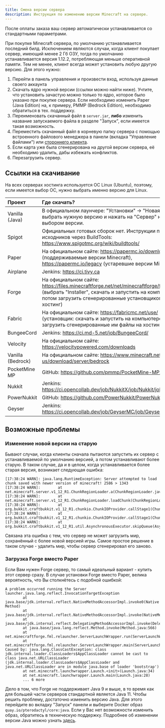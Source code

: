 ```yaml
---
title: Смена версии сервера
description: Инструкция по изменению версии Minecraft на сервере.
---
```


После оплаты заказа ваш сервер автоматически устанавливается со стандартными параметрами.

При покупке Minecraft сервера, по умолчанию устанавливается последний билд. Исключением являются случаи, когда клиент покупает сервер, имеющий менее 2 Гб ОЗУ, тогда по умолчанию устанавливается версия 1.12.2, потребляющая меньше оперативной памяти. Тем не менее, клиент всегда может установить любую другую версию. Для этого нужно:

1. Перейти в панель управления и произвести вход, используя данные своего аккаунта
2. Скачать ядро нужной версии (ссылки можно найти ниже). Учтите, что установить зачастую можно только то ядро, которое было указано при покупке сервера. Если необходимо изменить Paper (Java Edition) на, к примеру, PMMP (Bedrock Edition), необходимо обратиться в тех. поддержку.
3. Переименовать скачанный файл в `server.jar`, **либо** изменить название запускаемого файла в разделе "Запуск", если имеется такая возможность.
4. Переместить скачанный файл в корневую папку сервера с помощью встроенного файлового менеджера в панели (вкладка "Управление файлами") или [стороннего клиента](use-sftp).
5. Если карта уже была сгенерирована на другой версии сервера, её необходимо удалить, дабы избежать конфликтов.
6. Перезагрузить сервер.

## Ссылки на скачивание
На всех серверах хостинга используется ОС Linux (Ubuntu), поэтому, если имеется выбор ОС, нужно выбрать именно версию для Linux.

| Проект            | Где скачать? |
| :---              | :---         |
| Vanilla (Java)    | В официальном лаунчере: "Установки" -> "Новая установка", выбрать нужную версию и нажать на "Сервер" над полем с выбором версии. |
| Spigot            | Официальных готовых сборок нет. Инструкции по сборке из исходников через BuildTools: https://www.spigotmc.org/wiki/buildtools/ |
| Paper             | На официальном сайте: https://papermc.io/downloads (поддерживаемые версии Minecraft), https://papermc.io/legacy (устаревшие версии Minecraft) |
| Airplane          | Jenkins: https://ci.tivy.ca |
| Forge             | На официальном сайте: https://files.minecraftforge.net/net/minecraftforge/forge/ (выбрать "Installer", скачать и запустить на компьютере, потом загрузить сгенерированные установщиком файлы на хостинг) |
| Fabric            | На официальном сайте: https://fabricmc.net/use/ (установщик: скачать и запустить на компьютере, потом загрузить сгенерированные им файлы на хостинг) |
| BungeeCord        | Jenkins: https://ci.md-5.net/job/BungeeCord/ |
| Velocity          | На официальном сайте: https://velocitypowered.com/downloads |
| Vanilla (Bedrock) | На официальном сайте: https://www.minecraft.net/en-us/download/server/bedrock |
| PocketMine MP     | GitHub: https://github.com/pmmp/PocketMine-MP/releases |
| Nukkit            | Jenkins: https://ci.opencollab.dev/job/NukkitX/job/Nukkit/job/master/ |
| PowerNukkit       | GitHub: https://github.com/PowerNukkit/PowerNukkit/releases |
| Geyser            | Jenkins: https://ci.opencollab.dev/job/GeyserMC/job/Geyser/job/master/ |

## Возможные проблемы

### Изменение новой версии на старую
Бывают случаи, когда клиенты сначала пытаются запустить их сервер с устанавливаемой по умолчанию версией, а потом устанавливают более старую. В таком случае, да и в целом, когда устанавливается более старая версия, возникает следующая ошибка:
```log
[17:38:24 WARN]: java.lang.RuntimeException: Server attempted to load chunk saved with newer version of minecraft! 2586 > 1343
[17:38:24 WARN]:        at net.minecraft.server.v1_12_R1.ChunkRegionLoader.a(ChunkRegionLoader.java:104)
[17:38:24 WARN]:        at net.minecraft.server.v1_12_R1.ChunkRegionLoader.loadChunk(ChunkRegionLoader.java:83)
[17:38:24 WARN]:        at org.bukkit.craftbukkit.v1_12_R1.chunkio.ChunkIOProvider.callStage1(ChunkIOProvider.java:23)
[17:38:24 WARN]:        at org.bukkit.craftbukkit.v1_12_R1.chunkio.ChunkIOProvider.callStage1(ChunkIOProvider.java:16)
[17:38:24 WARN]:        at org.bukkit.craftbukkit.v1_12_R1.util.AsynchronousExecutor.skipQueue(AsynchronousExecutor.java:336)
```

Связана эта ошибка с тем, что сервер не может загрузить мир, сохранённый с более новой версией игры. Самое простое решение в таком случае - удалить мир, чтобы сервер сгенерировал его заново.

### Загрузка Forge вместо Paper
Если Вам нужен Forge сервер, то самый идеальный вариант - купить этот сервер сразу. В случае установки Forge вместо Paper, велика вероятность, что Вы столкнётесь с подобной ошибкой:
```log
A problem occurred running the Server launcher.java.lang.reflect.InvocationTargetException
        at java.base/jdk.internal.reflect.NativeMethodAccessorImpl.invoke0(Native Method)
        at java.base/jdk.internal.reflect.NativeMethodAccessorImpl.invoke(NativeMethodAccessorImpl.java:62)
        at java.base/jdk.internal.reflect.DelegatingMethodAccessorImpl.invoke(DelegatingMethodAccessorImpl.java:43)
        at java.base/java.lang.reflect.Method.invoke(Method.java:566)
        at net.minecraftforge.fml.relauncher.ServerLaunchWrapper.run(ServerLaunchWrapper.java:70)
        at net.minecraftforge.fml.relauncher.ServerLaunchWrapper.main(ServerLaunchWrapper.java:34)
Caused by: java.lang.ClassCastException: class jdk.internal.loader.ClassLoaders$AppClassLoader cannot be cast to class java.net.URLClassLoader (jdk.internal.loader.ClassLoaders$AppClassLoader and java.net.URLClassLoader are in module java.base of loader 'bootstrap')
        at net.minecraft.launchwrapper.Launch.<init>(Launch.java:34)
        at net.minecraft.launchwrapper.Launch.main(Launch.java:28)
        ... 6 more
```

Дело в том, что Forge не поддерживает Java 9 и выше, в то время как для большей части серверов стандартной является Java 11. Чтобы решить проблему, достаточно изменить версию Java. Для этого перейдите во вкладку "Запуск" панели и выберите Docker образ `quay.io/pterodactyl/core:java`. Если у Вас нет возможности изменить образ, обратитесь в техническую поддержку. Подробнее об изменении версии Java можно узнать [здесь](change-java).
